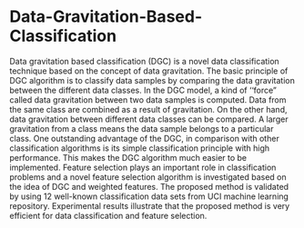 # Data-Gravitation-Based-Classification
Data gravitation based classification (DGC) is a novel data classification technique based on  the concept of data gravitation. The basic principle of DGC algorithm is to classify data samples by comparing the data gravitation between the different data classes. In the DGC  model, a kind of ‘‘force” called data gravitation between two data samples is computed. Data from the same class are combined as a result of gravitation. On the other hand, data gravitation between different data classes can be compared. A larger gravitation from a class means the data sample belongs to a particular class. One outstanding advantage of  the DGC, in comparison with other classification algorithms is its simple classification principle with high performance. This makes the DGC algorithm much easier to be implemented. Feature selection plays an important role in classification problems and a novel  feature selection algorithm is investigated based on the idea of DGC and weighted features. The proposed method is validated by using 12 well-known classification data sets from UCI machine learning repository. Experimental results illustrate that the proposed method is very efficient for data classification and feature selection.
